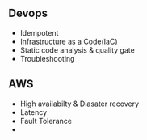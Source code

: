 Devops
------

* Idempotent
* Infrastructure as a Code(IaC)
* Static code analysis & quality gate
* Troubleshooting

  
AWS
---

* High availabilty & Diasater recovery
* Latency
* Fault Tolerance
* 